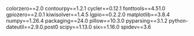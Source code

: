 colorzero==2.0
contourpy==1.2.1
cycler==0.12.1
fonttools==4.51.0
gpiozero==2.0.1
kiwisolver==1.4.5
lgpio==0.2.2.0
matplotlib==3.8.4
numpy==1.26.4
packaging==24.0
pillow==10.3.0
pyparsing==3.1.2
python-dateutil==2.9.0.post0
scipy==1.13.0
six==1.16.0
spidev==3.6
